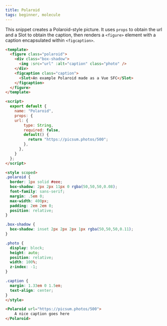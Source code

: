 ```yaml
---
title: Polaroid
tags: beginner, molecule
---
```


This snippet creates a Polaroid-style picture. It uses `props` to obtain the url and a Slot to obtain the caption, then renders a `<figure>` element with a caption encapsulated within `<figcaption>`.

```html
<template>
  <figure class="polaroid">
    <div class="box-shadow">
      <img :src="url" :alt="caption" class="photo" />
    </div>
    <figcaption class="caption">
      <Slot>An example Polaroid made as a Vue SFC</Slot>
    </figcaption>
  </figure>
</template>

<script>
  export default {
    name: "Polaroid",
    props: {
    url: {
        type: String,
        required: false,
        default() {
          return "https://picsum.photos/500";
        },
      },
    }
  };
</script>

<style scoped>
.polaroid {
  border: 1px solid #eee;
  box-shadow: 2px 2px 11px 0 rgba(50,50,50,0.08);
  font-family: sans-serif;
  margin: .5em 0;
  max-width: 400px;
  padding: 2em 2em 0;
  position: relative;
}

.box-shadow {
  box-shadow: inset 2px 2px 2px 1px rgba(50,50,50,0.11);
}

.photo {
  display: block;
  height: auto;
  position: relative;
  width: 100%;
  z-index: -1;
}

.caption {
  margin: 1.33em 0 1.5em;
  text-align: center;
}
</style>
```

```html
<Polaroid url="https://picsum.photos/500">
    A nice caption goes here
</Polaroid>
```

